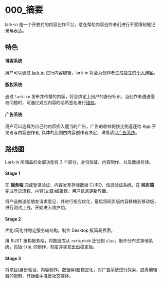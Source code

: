 # 000_摘要

lark-in 是一个开放式的内容创作平台，意在帮助内容创作者们进行不受限制地记录与表达。

## 特色

#### 博客系统

用户可以通过 [lark-in]() 进行内容编辑，lark-in 将会为创作者生成独立的[个人博客]()。

#### 版权系统

通过 `lark-in` 发布并传播的内容，将会绑定上用户的身份标识，当创作者遭遇侵权问题时，可通过对应内容的哈希签名进行[维权]()。

#### 广告系统

用户可以选择为自己的内容插入适当的广告，广告的收益将按比例返还给 App 开发者与内容创作者, 具体的比例由内容创作者决定，详情请见[广告系统]()。

## 路线图

Lark-in 所涵盖的全部功能有 3 个部分，身份验证、内容制作、以及数据存储。

#### Stage 1

在 __服务端__ 完成登录验证、内容发布存储数据 CURD、信息验证系统。在 __网页端__ 完成登录流程、内容(文章)编辑器、用户信息更新界面。

将产品推送给朋友请求意见，并进行相应优化，最后将网页版内容移植到移动版，进行测试上线，开始进入维护期。

#### Stage 2

优化/简化并稳定服务端结构，制作 Desktop 版简易界面。

用 RUST 重构服务端，将数据库从 `rethinkdb` 迁徙到 `sled`，制作分布式存储系统，包括 `StQL` 的制作，制定并实现出出稳定版，

#### Stage 3

将项目(身份验证、内容制作，数据存储)稳定化，对广告系统进行探索，脱离编辑器的限制，开始着手准备社交媒体。
